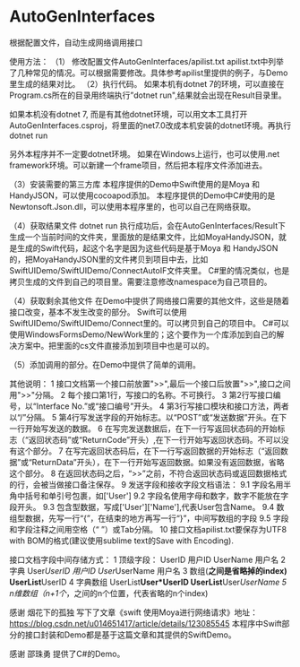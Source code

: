 # AutoGenInterfaces
根据配置文件，自动生成网络调用接口


使用方法：
（1） 修改配置文件AutoGenInterfaces/apilist.txt
apilist.txt中列举了几种常见的情况。可以根据需要修改。具体参考apilist里提供的例子，与Demo里生成的结果对比。
（2）执行代码。
如果本机有dotnet 7的环境，可以直接在Program.cs所在的目录用终端执行”dotnet run",结果就会出现在Result目录里。

如果本机没有dotnet 7, 而是有其他dotnet环境，可以用文本工具打开AutoGenInterfaces.csproj，将里面的net7.0改成本机安装的dotnet环境。再执行 dotnet run

另外本程序并不一定要dotnet环境。 如果在Windows上运行，也可以使用.net framework环境。可以新建一个frame项目，然后把本程序文件添加进去。

（3）安装需要的第三方库
本程序提供的Demo中Swift使用的是Moya 和 HandyJSON，可以使用cocoapod添加。
本程序提供的Demo中C#使用的是Newtonsoft.Json.dll，可以使用本程序里的，也可以自己在网络获取。


（4）获取结果文件
dotnet run 执行成功后，会在AutoGenInterfaces/Result下生成一个当前时间的文件夹，里面放的是结果文件，比如MoyaHandyJSON，就是生成的Swift代码，起这个名字是因为这些代码是基于Moya 和 HandyJSON的，把MoyaHandyJSON里的文件拷贝到项目中去，比如SwiftUIDemo/SwiftUIDemo/ConnectAutoIF文件夹里。
C#里的情况类似，也是拷贝生成的文件到自己的项目里。需要注意修改namespace为自己项目的。

（4）获取剩余其他文件
在Demo中提供了网络接口需要的其他文件，这些是随着接口改变，基本不发生改变的部分。
Swift可以使用SwiftUIDemo/SwiftUIDemo/Connect里的。可以拷贝到自己的项目中。
C#可以使用WindowsFormsDemo/NewWork里的；这个要作为一个库添加到自己的解决方案中。把里面的cs文件直接添加到项目中也是可以的。

（5）添加调用的部分。在Demo中提供了简单的调用。


其他说明：
1 接口文档第一个接口前放置">>",最后一个接口后放置">>",接口之间用">>"分隔。
2 每个接口第1行，写接口的名称。不可换行。
3 第2行写接口编号，以“Interface No.”或“接口编号”开头。
4 第3行写接口模块和接口方法，两者以“/”分隔。
5 第4行写发送字段的开始标志。以“POST”或“发送数据”开头。在下一行开始写发送的数据。
6 在写完发送数据后，在下一行写返回状态码的开始标志（“返回状态码”或“ReturnCode”开头）,在下一行开始写返回状态码。不可以没有这个部分。
7 在写完返回状态码后，在下一行写返回数据的开始标志（“返回数据”或“ReturnData”开头），在下一行开始写返回数据。如果没有返回数据，省略这个部分。
8 在返回状态码之后，“>>”之前，不符合返回状态码或返回数据格式的行，会被当做接口备注保存。
9 发送字段和接收字段文档语法：
9.1 字段名用半角中括号和单引号包裹，如['User']
9.2 字段名使用字母和数字，数字不能放在字段开头。
9.3 包含型数据，写成['User']['Name'],代表User包含Name。
9.4 数组型数据，先写一行“{”，在结束的地方再写一行“}”，中间写数组的字段
9.5 字段和字段注释之间用空格（“ ”）或Tab分隔。
10 接口文档apilist.txt要保存为UTF8 with BOM的格式(建议使用sublime text的Save with Encoding).

接口文档字段中间存储方式：
1 顶级字段：
UserID 用户ID
UserName 用户名
2  字典
User*UserID 用户ID
User*UserName 用户名
3 数组(**之间是省略掉的index)
UserList**UserID
4 字典数组
UserList**User*UserID
UserList**User*UserName
5 n维数组（n+1个*，之间的n个位置，代表省略的n个index)



感谢 烟花下的孤独 写下了文章《swift 使用Moya进行网络请求》地址：https://blog.csdn.net/u014651417/article/details/123085545
本程序中Swift部分的接口封装和Demo都是基于这篇文章和其提供的SwiftDemo。

感谢 邵珠勇 提供了C#的Demo。



